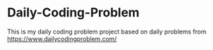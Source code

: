 # Daily-Coding-Problem
This is my daily coding problem project based on daily problems from https://www.dailycodingproblem.com/
